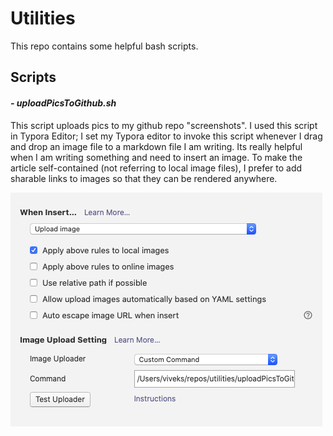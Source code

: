# Utilities

This repo contains some helpful bash scripts.

## Scripts

#### *- uploadPicsToGithub.sh*
 This script uploads pics to my github repo "screenshots". I used this script in Typora Editor; I set my Typora editor to invoke this script whenever I  drag and drop an image file to a markdown file I am writing. Its really helpful when I am writing something and need to insert an image. To make the article self-contained (not referring to local image files), I prefer to add sharable links to images so that they can be rendered anywhere.

![Screen Shot 2020-05-25 at 5.12.01 PM](https://raw.githubusercontent.com/vksah32/screenshots/master/Screen_Shot_2020-05-25_at_5.12.01_PM.png)

 

